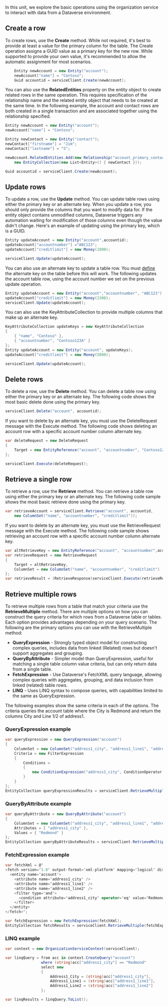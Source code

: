 In this unit, we explore the basic operations using the organization service to interact with data from a Dataverse environment.

## Create a row

To create rows, use the **Create** method. While not required, it's best to provide at least a value for the primary column for the table. The Create operation assigns a GUID value as a primary key for the new row. While supported to provide your own value, it's recommended to allow the automatic assignment for most scenarios.

```csharp
    Entity newAccount = new Entity("account");
    newAccount["name"] = "Contoso";
    Guid accountid = serviceClient.Create(newAccount);
```

You can also use the **RelatedEntities** property on the entity object to create related rows in the same operation. This requires specification of the relationship name and the related entity object that needs to be created at the same time. In the following example, the account and contact rows are both created in a single transaction and are associated together using the relationship specified.

```csharp
Entity newAccount = new Entity("account");
newAccount["name"] = "Contoso";

Entity newContact = new Entity("contact");
newContact["firstname"] = "Jim";
newContact["lastname"] = "S";

newAccount.RelatedEntities.Add(new Relationship("account_primary_contact"),
    new EntityCollection(new List<Entity>() { newContact }));

Guid accountid = serviceClient.Create(newAccount);
```

## Update rows

To update a row, use the **Update** method. You can update table rows using either the primary key or an alternate key. When you update a row, you should only provide the columns that you want to modify data for. If the entity object contains unmodified columns, Dataverse triggers any automation waiting for modification of those columns even though the value didn't change. Here's an example of updating using the primary key, which is a GUID.

```csharp
Entity updateAccount = new Entity("account",accountid);
updateAccount["accountnumber"] ="ABC123";
updateAccount["creditlimit"] = new Money(1000);

serviceClient.Update(updateAccount);
```

You can also use an alternate key to update a table row. You must [define](/power-apps/maker/data-platform/define-alternate-keys-reference-records?azure-portal=true) the alternate key on the table before this will work. The following updates the account table row, using the account number we set on the previous update operation.

```csharp
Entity updateAccount = new Entity("account","accountnumber", "ABC123");
updateAccount["creditlimit"] = new Money(2300);
serviceClient.Update(updateAccount);
```

You can also use the KeyAttributeCollection to provide multiple columns that make up an alternate key.

```csharp
KeyAttributeCollection updateKeys = new KeyAttributeCollection
{
    { "name", "Contoso" },
    { "accountnumber", "Contoso123A" }
};
Entity updateAccount = new Entity("account", updateKeys);
updateAccount["creditlimit"] = new Money(5000);

serviceClient.Update(updateAccount);
```

## Delete rows

To delete a row, use the **Delete** method. You can delete a table row using either the primary key or an alternate key. The following code shows the most basic delete done using the primary key.

```csharp
serviceClient.Delete("account", accountid);
```

If you want to delete by an alternate key, you must use the DeleteRequest message with the Execute method. The following code shows deleting an account row with a specific account number column alternate key.

```csharp
var deleteRequest = new DeleteRequest
{
    Target = new EntityReference("account", "accountnumber", "Contoso123A")
};

serviceClient.Execute(deleteRequest);
```

## Retrieve a single row

To retrieve a row, use the **Retrieve** method. You can retrieve a table row using either the primary key or an alternate key. The following code sample shows the most basic retrieve done using the primary key.

```csharp
var retrieveAccount = serviceClient.Retrieve("account", accountid,
    new ColumnSet("name", "accountnumber", "creditlimit"));
```

If you want to delete by an alternate key, you must use the RetrieveRequest message with the Execute method. The following code sample shows retrieving an account row with a specific account number column alternate key.

```csharp
var altRetrieveKey = new EntityReference("account", "accountnumber",accountNumber);
var retrieveRequest = new RetrieveRequest
{
    Target = altRetrieveKey,
    ColumnSet = new ColumnSet("name", "accountnumber", "creditlimit")
};
var retrieveResult = (RetrieveResponse)serviceClient.Execute(retrieveRequest);

```

## Retrieve multiple rows

To retrieve multiple rows from a table that match your criteria use the **RetrieveMultiple** method. There are multiple options on how you can construct the query criteria for which rows from a Dataverse table or tables. Each option provides advantages depending on your query scenario. The following are the primary options you can use with the RetrieveMultiple method:

- **QueryExpression** - Strongly typed object model for constructing complex queries, includes data from linked (Related) rows but doesn't support aggregates and grouping.
- **QueryByAttribute** - Simpler model than QueryExpression, useful for matching a single table column value criteria, but can only return data from a single table.
- **FetchExpression** - Use Dataverse's FetchXML query language, allowing complex queries with aggregates, grouping, and data inclusion from linked (related) table rows.
- **LINQ** - Uses LINQ syntax to compose queries, with capabilities limited to the same as QueryExpression.

The following examples show the same criteria in each of the options. The criteria queries the account table where the City is Redmond and return the columns City and Line 1/2 of address1.

### QueryExpression example

```csharp
var queryExpression = new QueryExpression("account")
{
    ColumnSet = new ColumnSet("address1_city", "address1_line1", "address1_line2"),
    Criteria = new FilterExpression
    {
        Conditions =
        {
            new ConditionExpression("address1_city", ConditionOperator.Equal, "Redmond")
        }
    }
};
EntityCollection queryExpressionResults = serviceClient.RetrieveMultiple(queryExpression);
```

### QueryByAttribute example

```csharp
var queryByAttribute = new QueryByAttribute("account")
{
    ColumnSet = new ColumnSet("address1_city", "address1_line1", "address1_line2"),
    Attributes = { "address1_city" },
    Values = { "Redmond" }
};
EntityCollection queryByAttributeResults = serviceClient.RetrieveMultiple(queryByAttribute);
```

### FetchExpression example

```csharp
var fetchXml = @"
<fetch version='1.0' output-format='xml-platform' mapping='logical' distinct='false'>
  <entity name='account'>
    <attribute name='address1_city' />
    <attribute name='address1_line1' />
    <attribute name='address1_line2' />
    <filter type='and'>
      <condition attribute='address1_city' operator='eq' value='Redmond' />
    </filter>
  </entity>
</fetch>";

var fetchExpression = new FetchExpression(fetchXml);
EntityCollection fetchResults = serviceClient.RetrieveMultiple(fetchExpression);
```

### LINQ example

```csharp
var context = new OrganizationServiceContext(serviceClient);

var linqQuery = from acc in context.CreateQuery("account")
                where (string)acc["address1_city"] == "Redmond"
                select new
                {
                    Address1_City = (string)acc["address1_city"],
                    Address1_Line1 = (string)acc["address1_line1"],
                    Address1_Line2 = (string)acc["address1_line2"]
                };

var linqResults = linqQuery.ToList();
```
